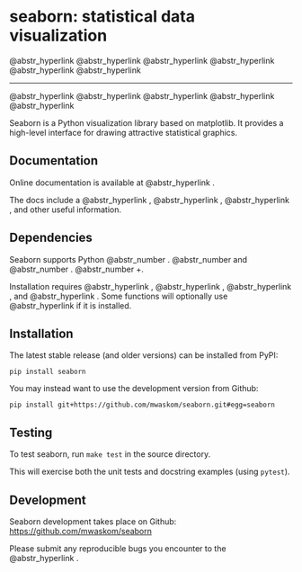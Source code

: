 # seaborn: statistical data visualization

@abstr_hyperlink @abstr_hyperlink @abstr_hyperlink @abstr_hyperlink @abstr_hyperlink @abstr_hyperlink 

* * *

@abstr_hyperlink @abstr_hyperlink @abstr_hyperlink @abstr_hyperlink @abstr_hyperlink 

Seaborn is a Python visualization library based on matplotlib. It provides a high-level interface for drawing attractive statistical graphics.

## Documentation

Online documentation is available at @abstr_hyperlink .

The docs include a @abstr_hyperlink , @abstr_hyperlink , @abstr_hyperlink , and other useful information.

## Dependencies

Seaborn supports Python @abstr_number . @abstr_number and @abstr_number . @abstr_number +.

Installation requires @abstr_hyperlink , @abstr_hyperlink , @abstr_hyperlink , and @abstr_hyperlink . Some functions will optionally use @abstr_hyperlink if it is installed.

## Installation

The latest stable release (and older versions) can be installed from PyPI:
    
    
    pip install seaborn
    

You may instead want to use the development version from Github:
    
    
    pip install git+https://github.com/mwaskom/seaborn.git#egg=seaborn
    

## Testing

To test seaborn, run `make test` in the source directory.

This will exercise both the unit tests and docstring examples (using `pytest`).

## Development

Seaborn development takes place on Github: https://github.com/mwaskom/seaborn

Please submit any reproducible bugs you encounter to the @abstr_hyperlink .
